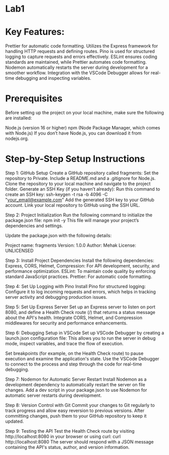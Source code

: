 # Lab1

# Key Features:

Prettier for automatic code formatting.
Utilizes the Express framework for handling HTTP requests and defining routes.
Pino is used for structured logging to capture requests and errors effectively.
ESLint ensures coding standards are maintained, while Prettier automates code formatting.
Nodemon automatically restarts the server during development for a smoother workflow.
Integration with the VSCode Debugger allows for real-time debugging and inspecting variables.

# Prerequisites

Before setting up the project on your local machine, make sure the following are installed:

Node.js (version 16 or higher)
npm (Node Package Manager, which comes with Node.js)
If you don’t have Node.js, you can download it from nodejs.org.

# Step-by-Step Setup Instructions

Step 1: GitHub Setup
Create a GitHub repository called fragments:
Set the repository to Private.
Include a README.md and a .gitignore for Node.js.
Clone the repository to your local machine and navigate to the project folder.
Generate an SSH Key (if you haven’t already):
Run this command to create an SSH key:
ssh-keygen -t rsa -b 4096 -C "your_email@example.com"
Add the generated SSH key to your GitHub account.
Link your local repository to GitHub using the SSH URL.

Step 2: Project Initialization
Run the following command to initialize the package.json file:
npm init -y
This file will manage your project’s dependencies and settings.

Update the package.json with the following details:

Project name: fragments
Version: 1.0.0
Author: Mehak
License: UNLICENSED

Step 3: Install Project Dependencies
Install the following dependencies:
Express, CORS, Helmet, Compression: For API development, security, and performance optimization.
ESLint: To maintain code quality by enforcing standard JavaScript practices.
Prettier: For automatic code formatting.

Step 4: Set Up Logging with Pino
Install Pino for structured logging:
Configure it to log incoming requests and errors, which helps in tracking server activity and debugging production issues.

Step 5: Set Up Express Server
Set up an Express server to listen on port 8080, and define a Health Check route (/) that returns a status message about the API's health.
Integrate CORS, Helmet, and Compression middlewares for security and performance enhancements.

Step 6: Debugging Setup in VSCode
Set up VSCode Debugger by creating a launch.json configuration file:
This allows you to run the server in debug mode, inspect variables, and trace the flow of execution.

Set breakpoints (for example, on the Health Check route) to pause execution and examine the application's state.
Use the VSCode Debugger to connect to the process and step through the code for real-time debugging.

Step 7: Nodemon for Automatic Server Restart
Install Nodemon as a development dependency to automatically restart the server on file changes.
Add a dev script in your package.json to use Nodemon for automatic server restarts during development.

Step 8: Version Control with Git
Commit your changes to Git regularly to track progress and allow easy reversion to previous versions.
After committing changes, push them to your GitHub repository to keep it updated.

Step 9: Testing the API
Test the Health Check route by visiting http://localhost:8080 in your browser or using curl:
curl http://localhost:8080
The server should respond with a JSON message containing the API's status, author, and version information.


